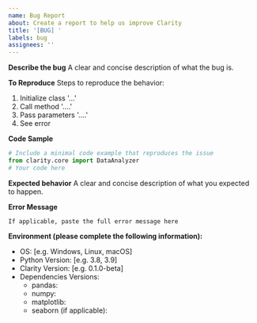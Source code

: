 ```yaml
---
name: Bug Report
about: Create a report to help us improve Clarity
title: '[BUG] '
labels: bug
assignees: ''
---
```


**Describe the bug**
A clear and concise description of what the bug is.

**To Reproduce**
Steps to reproduce the behavior:
1. Initialize class '...'
2. Call method '....'
3. Pass parameters '....'
4. See error

**Code Sample**
```python
# Include a minimal code example that reproduces the issue
from clarity.core import DataAnalyzer
# Your code here
```

**Expected behavior**
A clear and concise description of what you expected to happen.

**Error Message**
```
If applicable, paste the full error message here
```

**Environment (please complete the following information):**
 - OS: [e.g. Windows, Linux, macOS]
 - Python Version: [e.g. 3.8, 3.9]
 - Clarity Version: [e.g. 0.1.0-beta]
 - Dependencies Versions:
   - pandas: 
   - numpy: 
   - matplotlib: 
   - seaborn (if applicable): 
